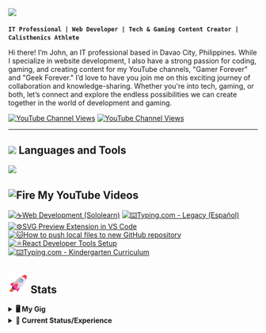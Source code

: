 <a href="https://github.com/emailjohnthomascaballero">
   <img src="https://readme-typing-svg.herokuapp.com/?font=Righteous&size=35&center=true&vCenter=true&width=500&height=70&duration=4000&color=f22b43&lines=Hello!;+I'm+John+Thomas+F.+Caballero!;+an+IT+Professional;+a+developer...;+a+content+creator...;+and+a+calisthenics+athlete." />
</a>

**`IT Professional | Web Developer | Tech & Gaming Content Creator | Calisthenics Athlete`**

Hi there! I’m John, an IT professional based in Davao City, Philippines. While I specialize in website development, I also have a strong passion for coding, gaming, and creating content for my YouTube channels, "Gamer Forever" and "Geek Forever." I’d love to have you join me on this exciting journey of collaboration and knowledge-sharing. Whether you're into tech, gaming, or both, let’s connect and explore the endless possibilities we can create together in the world of development and gaming.

<p align="left">
   <a href="https://www.youtube.com/@GamerForeverChannel"><img alt="YouTube Channel Views" src="https://img.shields.io/youtube/channel/views/UC88LrCOvWEp83DwV6-qVRzQ?style=for-the-badge&logo=youtube&label=Gamer%20Forever%20YouTube%20Views&color=%23fa3a45"></a>
   <a href="https://www.youtube.com/@GeekForeverChannel"><img alt="YouTube Channel Views" src="https://img.shields.io/youtube/channel/views/UCtujEiwlNyHon-z78FmVW7Q?style=for-the-badge&logo=youtube&label=Geek%20Forever%20YouTube%20Views&color=%23fa3a45"></a>
</p>

---

## <img src='https://user-images.githubusercontent.com/74038190/206662607-d9e7591e-bbf9-42f9-9386-29efc927bc16.gif' width="40"> Languages and Tools

<!-- LANGUAGES AND TOOLS -->

<p align="left">
   <a href="https://github.com/emailjohnthomascaballero">
      <img src="https://skillicons.dev/icons?i=html,css,js,react,ts,tailwind,bootstrap,sass,alpinejs,nodejs,pnpm,npm,yarn,vite,nextjs,vercel,mysql,php,flutter,dart,cs,py,md,notion,git,github,vscode,sublime,wordpress,postman,figma,ps,pr,windows,androidstudio,firebase,devto,discord,gamemakerstudio,unity,gmail,linkedin,stackoverflow,twitter"/>
   </a>
</p>

## <img src="https://raw.githubusercontent.com/Tarikul-Islam-Anik/Animated-Fluent-Emojis/master/Emojis/Travel%20and%20places/Fire.png" alt="Fire" width="40" /> My YouTube Videos

<!-- BEGIN YOUTUBE-CARDS -->
[![☕Web Development (Sololearn)](https://ytcards.demolab.com/?id=QoYci5ppZZ0&title=%E2%98%95Web+Development+%28Sololearn%29&lang=en&timestamp=1740049680&background_color=%230d1117&title_color=%23ffffff&stats_color=%23dedede&max_title_lines=1&width=250&border_radius=5 "☕Web Development (Sololearn)")](https://www.youtube.com/watch?v=QoYci5ppZZ0)
[![⌨️Typing.com - Legacy (Español)](https://ytcards.demolab.com/?id=nOKaSMfisEk&title=%E2%8C%A8%EF%B8%8FTyping.com+-+Legacy+%28Espa%C3%B1ol%29&lang=en&timestamp=1739794200&background_color=%230d1117&title_color=%23ffffff&stats_color=%23dedede&max_title_lines=1&width=250&border_radius=5 "⌨️Typing.com - Legacy (Español)")](https://www.youtube.com/watch?v=nOKaSMfisEk)
[![⚙️SVG Preview Extension in VS Code](https://ytcards.demolab.com/?id=WMgi9Q_RLak&title=%E2%9A%99%EF%B8%8FSVG+Preview+Extension+in+VS+Code&lang=en&timestamp=1739525978&background_color=%230d1117&title_color=%23ffffff&stats_color=%23dedede&max_title_lines=1&width=250&border_radius=5 "⚙️SVG Preview Extension in VS Code")](https://www.youtube.com/watch?v=WMgi9Q_RLak)
[![🐱How to push local files to new GitHub repository](https://ytcards.demolab.com/?id=fwMqKR2oycM&title=%F0%9F%90%B1How+to+push+local+files+to+new+GitHub+repository&lang=en&timestamp=1739180487&background_color=%230d1117&title_color=%23ffffff&stats_color=%23dedede&max_title_lines=1&width=250&border_radius=5 "🐱How to push local files to new GitHub repository")](https://www.youtube.com/watch?v=fwMqKR2oycM)
[![⚛️React Developer Tools Setup](https://ytcards.demolab.com/?id=TKXFbGzStL8&title=%E2%9A%9B%EF%B8%8FReact+Developer+Tools+Setup&lang=en&timestamp=1735815769&background_color=%230d1117&title_color=%23ffffff&stats_color=%23dedede&max_title_lines=1&width=250&border_radius=5 "⚛️React Developer Tools Setup")](https://www.youtube.com/watch?v=TKXFbGzStL8)
[![⌨️Typing.com - Kindergarten Curriculum](https://ytcards.demolab.com/?id=bY4uVVHScQg&title=%E2%8C%A8%EF%B8%8FTyping.com+-+Kindergarten+Curriculum&lang=en&timestamp=1735035852&background_color=%230d1117&title_color=%23ffffff&stats_color=%23dedede&max_title_lines=1&width=250&border_radius=5 "⌨️Typing.com - Kindergarten Curriculum")](https://www.youtube.com/watch?v=bY4uVVHScQg)
<!-- END YOUTUBE-CARDS -->


## <img src="https://raw.githubusercontent.com/Tarikul-Islam-Anik/tarikul-islam-anik/main/assets/images/Rocket.png" width="40"> Stats

<!-- STATS -->
<details>
   <summary><b>🖥️ My Gig</b></summary>
   <table align="center">
      <thead align="center">
      <tr>
       <th colspan="5">
          <img src="https://i.pinimg.com/originals/b8/aa/8f/b8aa8f0ce3ee8c85bb9585d842cdf30c.gif" align="center" title="Anime gif" width="100%" height="auto" alt="Anime typing in a paper gif">
       </th>
     </tr>
     </thead>
     <thead align="center">
       <tr>
         <th>Computer</th>
         <th>Monitor</th>
         <th>Keyboard</th>
         <th>Mouse</th>
         <th>Earphones</th>
         <th>Table</th>
         <th>Chair</th>
       </tr>
     </thead>
     <tbody align="center">
       <tr>
         <td>
            <a href="https://youtu.be/1bBFRKd9Aa8?si=jzLn1byRxL2mmMF2">
            Beelink SER5 AMD Ryzen 7 5800H Mini PC (16gb RAM / 500gb SSD)
            </a>
            <br> and <br>
            i3-6th-Gen DELL Laptop (8gb RAM / 500gb SSD)
         </td>
         <td>
            <a href="https://youtu.be/838IRd-ctm8?si=C8KjeESPAFlBZgv7">
            ARZOPA 16.1 144Hz 1080P Portable Gaming Monitor
            </a>
            <br> and <br>
            <a href="https://youtu.be/wslLP6sJUv8?si=TIog3_DSC4AhgahE">
            LIAGMK 15.6 60Hz 1080P Portable Monitor
            </a>
         </td>
         <td>
            <a href="https://youtu.be/Ph9J2xlU-QM?si=p3LChE-6o7JACKxV">Royal Kludge RK96 Wireless Bluetooth Mechanical Keyboard</a>
         </td>
         <td>
            <a href="https://youtu.be/uK8KFhWrA8g?si=4EZyL5V4JmO2Xnf4">Delux M800 Pro Wireless Gaming Mouse</a>
         </td>
          <td>
             <a href="https://youtu.be/cLtDH_AM2QA?si=iRjXIWU6l-zlLYgo">Soundcore by Anker A20i Bluetooth 5.3 Earphones</a>
         </td>
          <td>
             <a href="https://youtu.be/Fv4K1koY3UE?si=6Kv_OomvH_zZ5WT9">FISHERMAN L-Shaped Corner Computer Table</a>
         </td>
          <td>
             <a href="https://youtu.be/iEVZsoiFCD8?si=mTAmh-vdmmptTWTv">MUSSO 109B Gaming Chair</a>
          </td>
       </tr>
     </tbody>
   </table>
</details>

<details>
   <summary><b>📶 Current Status/Experience</b></summary>
   <table align="center">
      <thead align="center">
      <tr>
       <th colspan="5">
         <img src="https://media.tenor.com/D2H0hPltOdYAAAAd/golden-boy-fake-keyboard-programing-coding-paper-book.gif" align="center" title="Anime gif" width="100%" height="auto" alt="Anime typing in a paper gif">
       </th>
     </tr>
     </thead>
     <thead align="center">
       <tr>
         <th>Logo</th>
         <th>Company</th>
         <th>Experience</th>
         <th>Tech Stack</th>
         <th>Status</th>
       </tr>
     </thead>
     <tbody align="center">
       <tr>
         <td>
            <a href="https://github.com/MMOWiki"> <img src="https://avatars.githubusercontent.com/u/132177038?s=400&u=50b7da79bfc95b09c16cae95a8660ca5202e9c3c&v=4" width="25px" style="vertical-align: middle;" /> </a>
         </td>
         <td>
            MMO WIKI <br> 
            (Client based)
         </td>
         <td>
            1 Year
         </td>
         <td>
           Next.js, React, TypeScript, Bootstrap, SASS, Node, NPM, Figma, Miro, Loom, Trello, Taiga, Discord
         </td>
          <td>
            <!-- Currently Working --> Project Paused
         </td>
       </tr>
        <tr>
         <td>
            <a href="https://github.com/dianoiatech"> <img src="https://avatars.githubusercontent.com/u/106958509?s=200&v=4" width="25px" style="vertical-align: middle;" /> </a>
         </td>
         <td>         
            Dianoia Tech <br> 
            (Startup Company)
         </td>
         <td>
            4 Months  
         </td>
         <td>
            Nextjs, React, Tailwind, Node, PNPM, ESLint, Figma, Trello, Taiga, Discord
         </td>
         <td>
            Project Paused
         </td>
       </tr>
     </tbody>
   </table>
</details>
